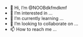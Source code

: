 - 👋 Hi, I’m @NOOBdkfmdkmf
- 👀 I’m interested in ...
- 🌱 I’m currently learning ...
- 💞️ I’m looking to collaborate on ...
- 📫 How to reach me ...

<!---
NOOBdkfmdkmf/NOOBdkfmdkmf is a ✨ special ✨ repository because its `README.md` (this file) appears on your GitHub profile.
You can click the Preview link to take a look at your changes.
--->
